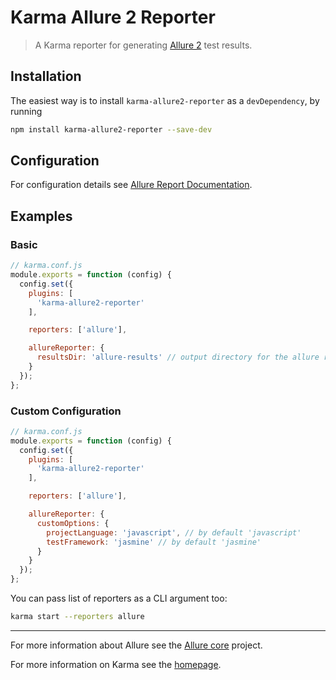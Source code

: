 # Karma Allure 2 Reporter

> A Karma reporter for generating [Allure 2](https://github.com/allure-framework/allure2) test results.

## Installation

The easiest way is to install `karma-allure2-reporter` as a `devDependency`,
by running

```bash
npm install karma-allure2-reporter --save-dev
```

## Configuration

For configuration details see [Allure Report Documentation](https://allurereport.org/docs/).

## Examples

### Basic

```javascript
// karma.conf.js
module.exports = function (config) {
  config.set({
    plugins: [
      'karma-allure2-reporter'
    ],

    reporters: ['allure'],

    allureReporter: {
      resultsDir: 'allure-results' // output directory for the allure report - can be omitted (default: allure-results)
    }
  });
};
```

### Custom Configuration

```javascript
// karma.conf.js
module.exports = function (config) {
  config.set({
    plugins: [
      'karma-allure2-reporter'
    ],

    reporters: ['allure'],

    allureReporter: {
      customOptions: {
        projectLanguage: 'javascript', // by default 'javascript'
        testFramework: 'jasmine' // by default 'jasmine'
      }
    }
  });
};
```

You can pass list of reporters as a CLI argument too:

```bash
karma start --reporters allure
```

---

For more information about Allure see the [Allure core](https://github.com/allure-framework/allure) project.

For more information on Karma see the [homepage](https://karma-runner.github.io).
